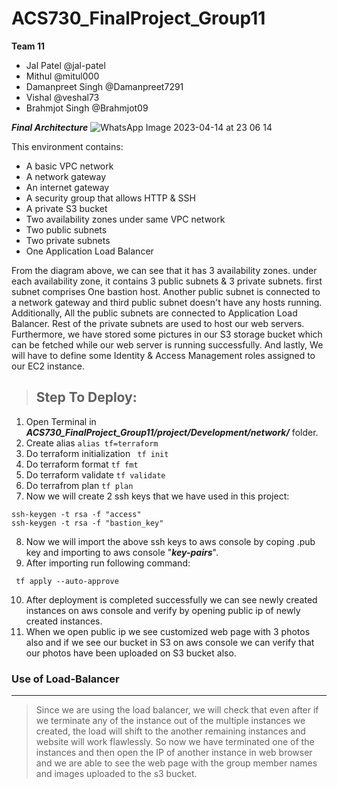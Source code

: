 

# ACS730_FinalProject_Group11

**Team 11**
- Jal Patel @jal-patel
- Mithul @mitul000
- Damanpreet Singh @Damanpreet7291
- Vishal @veshal73
- Brahmjot Singh @Brahmjot09

***Final Architecture***
![WhatsApp Image 2023-04-14 at 23 06 14](https://user-images.githubusercontent.com/40731777/232180119-0547f5a6-5770-4746-9867-6bc148e9ca6a.jpg)

This environment contains:
-	A basic VPC network
-	A network gateway
-	An internet gateway
-	A security group that allows HTTP & SSH
-	A private S3 bucket
-	Two availability zones under same VPC network
-	Two public subnets
-	Two private subnets
-	One Application Load Balancer

From the diagram above, we can see that it has 3 availability zones. under each availability zone, it contains 3 public subnets & 3 private subnets. first subnet comprises One bastion host. Another public subnet is connected to a network gateway and third public subnet doesn't have any hosts running. Additionally, All the public subnets are connected to Application Load Balancer.
Rest of the private subnets are used to host our web servers. Furthermore, we have stored some pictures in our S3 storage bucket which can be fetched while our web server is running successfully. And lastly, We will have to define some Identity & Access Management roles assigned to our EC2 instance.

> ##  Step To Deploy:
1. Open Terminal in __*ACS730_FinalProject_Group11/project/Development/network/*__ folder.
2. Create alias ``` alias tf=terraform ```
3. Do terraform initialization ``` tf init```
4. Do terraform format ``` tf fmt ```
5. Do terraform validate ``` tf validate ```
6. Do terrafrom plan ``` tf plan ```
7. Now we will create 2 ssh keys that we have used in this project:
```
ssh-keygen -t rsa -f "access"
ssh-keygen -t rsa -f "bastion_key"
```
8. Now we will import the above ssh keys to aws console by coping .pub key and importing to aws console "_**key-pairs**_".
9. After importing run following command:
```
 tf apply --auto-approve 
```
10. After deployment is completed successfully we can see newly created instances on aws console and verify by opening public ip of newly created instances.
11. When we open public ip we see customized web page with 3 photos also and if we see our bucket in S3 on aws console we can verify that our photos have been uploaded on S3 bucket also.

### Use of Load-Balancer
___
> Since we are using the load balancer, we will check that even after if we terminate any of the instance out of the multiple instances we created, the load will shift to the another remaining instances and website will work flawlessly.
So now we have terminated one of the instances and then open the IP of another instance in web browser and we are able to see the web page with the group member names and images uploaded to the s3 bucket.
